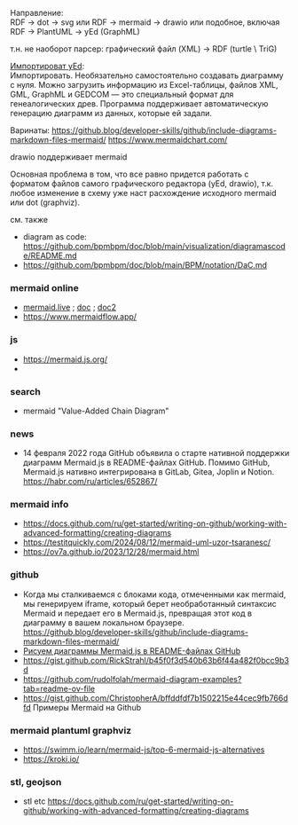Направление:  
RDF -> dot -> svg или RDF -> mermaid -> drawio или подобное, включая RDF -> PlantUML -> yEd (GraphML)

т.н. не наоборот парсер: графический файл (XML) -> RDF (turtle \ TriG)

[Импортироват yEd](https://media.contented.ru/glossary/yed-graph-editor/):  
Импортировать. Необязательно самостоятельно создавать диаграмму с нуля. Можно загрузить информацию из Excel-таблицы, файлов XML, GML, GraphML и GEDCOM — это специальный формат для генеалогических древ. Программа поддерживает автоматическую генерацию диаграмм из данных, которые ей задали.

Варинаты:
https://github.blog/developer-skills/github/include-diagrams-markdown-files-mermaid/
https://www.mermaidchart.com/

drawio поддерживает mermaid

Основная проблема в том, что все равно придется работать с форматом файлов самого графического редактора (yEd, drawio), т.к. любое изменение в схему уже наст расхождение исходного mermaid или dot (graphviz).

см. также 
- diagram as code: https://github.com/bpmbpm/doc/blob/main/visualization/diagramascode/README.md
- https://github.com/bpmbpm/doc/blob/main/BPM/notation/DaC.md

### mermaid online
- [mermaid.live](https://mermaid.live/edit#pako:eNpFkEFLxTAQhP9K2HMpTZq0TQ5e9KgX8STxEF-2baBNHnkJVkv_u7Eiwh5m4JtZmB0uwSIoGJfwcZlNTOTxWXviLL17md2NlEszkoRbIs6f-j1s7E17qGCKzoJKMWMFK8bV_FjYS55oKOiKGlSRFkeTl6RB-6PErsa_hrD-JWPI0wxqNMutuHy1JuGDM1M0_wh6i_E-ZJ9A0UacHaB22EBxKWsuOt51TPC-G4YKPgs08JqxQfSslULwoRdHBV_n16YWlLK2paKRQjaUywrQuhTi0-8W5yTHNyUaV1I) ; [doc](https://mermaid.js.org/syntax/flowchart.html) ; [doc2](https://mermaid.js.org/syntax/flowchart.html#chaining-of-links)
- https://www.mermaidflow.app/

### js
- https://mermaid.js.org/
- 

### search
- mermaid "Value-Added Chain Diagram"

### news
- 14 февраля 2022 года GitHub объявила о старте нативной поддержки диаграмм Mermaid.js в README-файлах GitHub. Помимо GitHub, Mermaid.js нативно интегрирована в GitLab, Gitea, Joplin и Notion.  https://habr.com/ru/articles/652867/

### mermaid info
- https://docs.github.com/ru/get-started/writing-on-github/working-with-advanced-formatting/creating-diagrams
- https://testitquickly.com/2024/08/12/mermaid-uml-uzor-tsaranesc/
- https://ov7a.github.io/2023/12/28/mermaid.html

### github
- Когда мы сталкиваемся с блоками кода, отмеченными как mermaid, мы генерируем iframe, который берет необработанный синтаксис Mermaid и передает его в Mermaid.js, превращая этот код в диаграмму в вашем локальном браузере. https://github.blog/developer-skills/github/include-diagrams-markdown-files-mermaid/
- [Рисуем диаграммы Mermaid.js в README-файлах GitHub](https://habr.com/ru/articles/652867/)
- https://gist.github.com/RickStrahl/b45f0f3d540b63b6f44a482f0bcc9b3d
- https://github.com/rudolfolah/mermaid-diagram-examples?tab=readme-ov-file
- https://gist.github.com/ChristopherA/bffddfdf7b1502215e44cec9fb766dfd Примеры Mermaid на Github

### mermaid plantuml graphviz
- https://swimm.io/learn/mermaid-js/top-6-mermaid-js-alternatives
- https://kroki.io/

### stl, geojson
- stl etc https://docs.github.com/ru/get-started/writing-on-github/working-with-advanced-formatting/creating-diagrams
